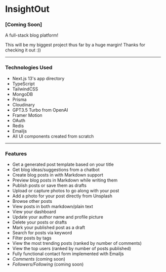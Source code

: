 # InsightOut

### [Coming Soon]

A full-stack blog platform!

This will be my biggest project thus far by a huge margin! Thanks for checking it out :))

---

### Technologies Used

- Next.js 13's app directory
- TypeScript
- TailwindCSS
- MongoDB
- Prisma
- Cloudinary
- GPT3.5 Turbo from OpenAI
- Framer Motion
- OAuth
- Redis
- Emailjs
- All UI components created from scratch

---

### Features

- Get a generated post template based on your title
- Get blog ideas/suggestions from a chatbot
- Create blog posts in with Markdown support
- Preview blog posts in Markdown while writing them
- Publish posts or save them as drafts
- Upload or capture photos to go along with your post
- Add a photo for your post directly from Unsplash
- Browse other posts
- View posts in both markdown/plain text
- View your dashboard
- Update your author name and profile picture
- Delete your posts or drafts
- Mark your published post as a draft
- Search for posts via keyword
- Filter posts by tags
- View the most trending posts (ranked by number of comments)
- View the top users (ranked by number of posts published)
- Fully functional contact form implemented with Emailjs
- *Comments* (coming soon)
- *Followers/Following* (coming soon)
